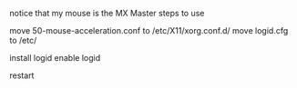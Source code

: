 notice that my mouse is the MX Master
steps to use

move 50-mouse-acceleration.conf to /etc/X11/xorg.conf.d/
move logid.cfg to /etc/

install logid
enable logid 

restart
